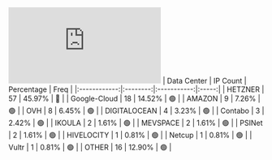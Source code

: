 ![Diagramm](https://github.com/obajay/StateSync-snapshots/blob/main/Projects/Umee/1/README.md)
| Data Center | IP Count | Percentage | Freq |
|:------------:|:--------:|:-----------:|:-----:|
| HETZNER | 57 | 45.97% | 🔴 |
| Google-Cloud | 18 | 14.52% | 🟢 |
| AMAZON | 9 | 7.26% | 🟢 |
| OVH | 8 | 6.45% | 🟢 |
| DIGITALOCEAN | 4 | 3.23% | 🟢 |
| Contabo | 3 | 2.42% | 🟢 |
| IKOULA | 2 | 1.61% | 🟢 |
| MEVSPACE | 2 | 1.61% | 🟢 |
| PSINet | 2 | 1.61% | 🟢 |
| HIVELOCITY | 1 | 0.81% | 🟢 |
| Netcup | 1 | 0.81% | 🟢 |
| Vultr | 1 | 0.81% | 🟢 |
| OTHER | 16 | 12.90% | 🟢 |